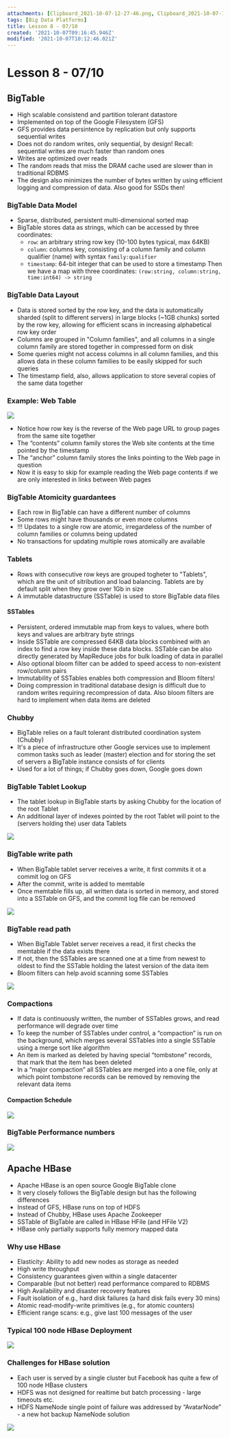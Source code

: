 ```yaml
---
attachments: [Clipboard_2021-10-07-12-27-46.png, Clipboard_2021-10-07-12-32-08.png, Clipboard_2021-10-07-12-43-49.png, Clipboard_2021-10-07-12-46-50.png, Clipboard_2021-10-07-12-49-26.png, Clipboard_2021-10-07-12-57-02.png, Clipboard_2021-10-07-12-59-39.png, Clipboard_2021-10-07-13-07-56.png, Clipboard_2021-10-07-13-12-44.png]
tags: [Big Data Platforms]
title: Lesson 8 - 07/10
created: '2021-10-07T09:16:45.946Z'
modified: '2021-10-07T10:12:46.021Z'
---
```


# Lesson 8 - 07/10

## BigTable

- High scalable consistend and partition tolerant datastore
- Implemented on top of the Google Filesystem (GFS)
- GFS provides data persintence by replication but only supports sequential writes
- Does not do random writes, only sequential, by design! Recall: sequential writes are much faster than random ones
- Writes are optimized over reads
- The random reads that miss the DRAM cache used are slower than in traditional RDBMS
- The design also minimizes the number of bytes written by using efficient logging and compression of data. Also good for SSDs then!

### BigTable Data Model

- Sparse, distributed, persistent multi-dimensional sorted map
- BigTable stores data as strings, which can be accessed by three coordinates:
  - `row`: an arbitrary string row key (10-100 bytes typical, max 64KB)
  - `column`: columns key, consisting of a column family and column qualifier (name) with syntax `family:qualifier`
  - `timestamp`: 64-bit integer that can be used to store a timestamp
  Then we have a map with three coordinates: `(row:string, column:string, time:int64) -> string`

### BigTable Data Layout

- Data is stored sorted by the row key, and the data is automatically sharded (split to different servers) in large blocks (~1GB chunks) sorted by the row key, allowing for efficient scans in increasing alphabetical row key order
- Columns are grouped in "Column families", and all columns in a single column family are stored together in compressed form on disk
- Some queries might not access columns in all column families, and this allows data in these column families to be easily skipped for such queries
- The timestamp field, also, allows application to store several copies of the same data together

### Example: Web Table

![](@attachment/Clipboard_2021-10-07-12-27-46.png)

- Notice how row key is the reverse of the Web page URL to group pages from the same site together
- The “contents” column family stores the Web site contents at the time pointed by the timestamp
- The “anchor” column family stores the links pointing to the Web page in question
- Now it is easy to skip for example reading the Web page contents if we are only interested in links between Web pages

### BigTable Atomicity guardantees

- Each row in BigTable can have a different number of columns
- Some rows might have thousands or even more columns
- !!! Updates to a single row are atomic, irregardeless of the number of column families or columns being updated
- No transactions for updating multiple rows atomically are available

### Tablets

- Rows with consecutive row keys are grouped togheter to "Tablets", which are the unit of sitribution and load balancing. Tablets are by default split when they grow over 1Gb in size
- A immutable datastructure (SSTable) is used to store BigTable data files

#### SSTables

- Persistent, ordered immutable map from keys to values, where both keys and values are arbitrary byte strings
- Inside SSTable are compressed 64KB data blocks combined with an index to find a row key inside these data blocks. SSTable can be also directly generated by MapReduce jobs for bulk loading of data in parallel
- Also optional bloom filter can be added to speed access to non-existent row/column pairs
- Immutability of SSTables enables both compression and Bloom filters!
- Doing compression in traditional database design is difficult due to random writes requiring recompression of data. Also bloom filters are hard to implement when data items are deleted

### Chubby

- BigTable relies on a fault tolerant distributed coordination system (Chubby)
- It's a piece of infrastructure other Google services use to implement common tasks such as leader (master) election and for storing the set of servers a BigTable instance consists of for clients
- Used for a lot of things; if Chubby goes down, Google goes down

### BigTable Tablet Lookup

- The tablet lookup in BigTable starts by asking Chubby for the location of the root Tablet
- An additional layer of indexes pointed by the root Tablet will point to the (servers holding the) user data Tablets

![](@attachment/Clipboard_2021-10-07-12-43-49.png)

### BigTable write path

- When BigTable tablet server receives a write, it first commits it ot a commit log on GFS
- After the commit, write is added to memtable
- Once memtable fills up, all written data is sorted in memory, and stored into a SSTable on GFS, and the commit log file can be removed

![](@attachment/Clipboard_2021-10-07-12-46-50.png)

### BigTable read path

- When BigTable Tablet server receives a read, it first checks the memtable if the data exists there
- If not, then the SSTables are scanned one at a time from newest to oldest to find the SSTable holding the latest version of the data item
- Bloom filters can help avoid scanning some SSTables

![](@attachment/Clipboard_2021-10-07-12-49-26.png)

### Compactions

- If data is continuously written, the number of SSTables grows, and read performance will degrade over time
- To keep the number of SSTables under control, a “compaction” is run on the background, which merges several SSTables into a single SSTable using a merge sort like algorithm
- An item is marked as deleted by having special “tombstone” records, that mark that the item has been
deleted
- In a “major compaction” all SSTables are merged into a one file, only at which point tombstone records can be removed by removing the relevant data items

#### Compaction Schedule

![](@attachment/Clipboard_2021-10-07-12-57-02.png)

### BigTable Performance numbers

![](@attachment/Clipboard_2021-10-07-12-59-39.png)

## Apache HBase

- Apache HBase is an open source Google BigTable clone
- It very closely follows the BigTable design but has the following differences
- Instead of GFS, HBase runs on top of HDFS
- Instead of Chubby, HBase uses Apache Zookeeper
- SSTable of BigTable are called in HBase HFile (and HFile V2)
- HBase only partially supports fully memory mapped data

### Why use HBase

- Elasticity: Ability to add new nodes as storage as needed
- High write throughput
- Consistency guarantees given within a single datacenter
- Comparable (but not better) read performance compared to RDBMS
- High Availability and disaster recovery features
- Fault isolation of e.g., hard disk failures (a hard disk fails every 30 mins)
- Atomic read-modify-write primitives (e.g., for atomic counters)
- Efficient range scans: e.g., give last 100 messages of the user

### Typical 100 node HBase Deployment

![](@attachment/Clipboard_2021-10-07-13-07-56.png)

### Challenges for HBase solution

- Each user is served by a single cluster but Facebook has quite a few of 100 node HBase clusters
- HDFS was not designed for realtime but batch processing - large timeouts etc.
- HDFS NameNode single point of failure was addressed by “AvatarNode” - a new hot backup NameNode solution

![](@attachment/Clipboard_2021-10-07-13-12-44.png)












